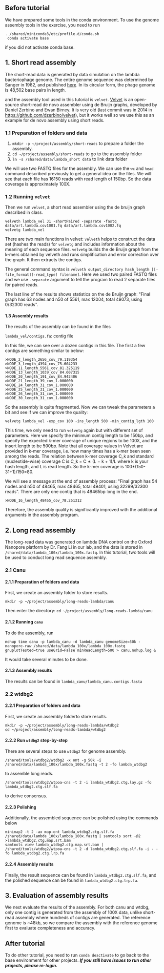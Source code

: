 
## Before tutorial
We have prepared some tools in the conda environment. To use the genome assembly tools in the exercise, you need to run 

```
. /shared/miniconda3/etc/profile.d/conda.sh
 conda activate base
 ```
 if you did not activate conda base.


## 1. Short read assembly

The short-read data is generated by data simulation on the lambda bacteriophage genome. The entire genome sequence was determined by Sanger in 1982, and published [here](https://www.sciencedirect.com/science/article/pii/0022283682905460). In its circular form, the phage genome is 48,502 base pairs in length. 

and the assembly tool used in this tutorial is `velvet`. [Velvet](https://www.ebi.ac.uk/~zerbino/velvet/) is an open-source short-read de novo assembler using de Bruijn graphs, developed by Daniel Zerbino and Ewan Birney. It is very old (last commit was in 2014 in https://github.com/dzerbino/velvet), but it works well so we use this as an example for de novo assembly using short reads.

### 1.1 Preparation of folders and data

1. `mkdir -p ~/project/assembly/short-reads` to prepare a folder the assembly.
2. `cd ~/project/assembly/short-reads` to go to the assembly folder
3. `ln -s /shared/data/lambda_short data` to link data folder

We will use two FASTQ files for the assembly. We can use the `wc` and `head` command described previously to get a general idea on the files. We will see that each file has 16150 reads with read length of 150bp. So the data coverage is approximately 100X.

### 1.2 Running `velvet`
Then we run `velvet`, a short read assembler using the de bruijn graph described in class.

```
velveth lambda_vel 31 -shortPaired -separate -fastq data/art.lambda.cov1001.fq data/art.lambda.cov1002.fq
velvetg lambda_vel
```

There are two main functions in velvet: `velveth` helps to construct the data set (hashes the reads) for `velvetg` and includes information about the meaning of each sequence files. `velvetg` builds the de Bruijn graph from the k-mers obtained by velveth and runs simplification and error correction over the graph. It then extracts the contigs.

The general command syntax is `velveth output_directory hash_length [[-file_format][-read_type] filename]`. Here we used two paired FASTQ files and we use `-separate` argument to tell the program to read 2 separate files for paired reads.

The last line of the results shows statistics on the de Bruijn graph: "Final graph has 63 nodes and n50 of 5561, max 12004, total 49073, using 0/32300 reads".

#### 1.3 Assembly results
The results of the assembly can be found in the files 

`lambda_vel/contigs.fa`: contig file

In this file, we can see over a dozen contigs in this file. The first a few contigs are something similar to below:

```
>NODE_2_length_2656_cov_79.119354
>NODE_3_length_4394_cov_75.604233
>NODE_11_length_5561_cov_81.325119
>NODE_13_length_1039_cov_84.607315
>NODE_20_length_191_cov_84.942406
>NODE_21_length_39_cov_1.000000
>NODE_24_length_31_cov_1.000000
>NODE_25_length_31_cov_1.000000
>NODE_26_length_31_cov_1.000000
>NODE_30_length_31_cov_1.000000
```

So the assembly is quite fragmented. Now we can tweak the parameters a bit and see if we can improve the quality:

```
velvetg lambda_vel -exp_cov 100 -ins_length 500 -min_contig_lgth 100
```

This time, we only need to run `velvetg` again but with different set of parameters. Here we specify the minimum contig length to be 150bp, and specify the expected k-mer coverage of unique regions to be 100X, and the insert length to be 500bp. Note that all coverage values in Velvet are provided in k-mer coverage, i.e. how many times has a k-mer been seen among the reads. The relation between k-mer coverage C_k and standard (nucleotide-wise) coverage C is C_k = C ∗ (L − k + 1)/L where k is your hash length, and L is read length. So the k-mer coverage is 100*(150-31+1)/150=80.

We will see a message at the end of assembly process: "Final graph has 54 nodes and n50 of 48465, max 48465, total 49401, using 32299/32300 reads". There are only one contig that is 48465bp long in the end.


```
>NODE_16_length_48465_cov_78.251312
```

Therefore, the assembly quality is significantly improved with the additional arguments in the assembly program.


## 2. Long read assembly

The long-read data was generated on lambda DNA control on the Oxford Nanopore platform by Dr. Fang Li in our lab, and the data is stored in `/shared/data/lambda_100x/lambda_100x.fastq`. In this tutorial, two tools will be used to conduct long read sequence assembly.

### 2.1 Canu
#### 2.1.1 Preparation of folders and data
First, we create an assembly folder to store results.
```
mkdir -p ~/project/assembly/long-reads-lambda/canu
```
Then enter the directory: `cd ~/project/assembly/long-reads-lambda/canu`

#### 2.1.2 Running `canu`
To do the assembly, run 
```
nohup time canu -p lambda_canu -d lambda_canu genomeSize=50k -nanopore-raw /shared/data/lambda_100x/lambda_100x.fastq gnuplotTested=true useGrid=False minReadLength=500 > canu.nohup.log &
```
It would take several minutes to be done. 
 
#### 2.1.3 Assembly results
The results can be found in `lambda_canu/lambda_canu.contigs.fasta`

### 2.2 wtdbg2
#### 2.2.1 Preparation of folders and data
First, we create an assembly folderto store results.
```
mkdir -p ~/project/assembly/long-reads-lambda/wtdbg2
cd ~/project/assembly/long-reads-lambda/wtdbg2
```

#### 2.2.2 Run `wtdbg2` step-by-step
There are several steps to use `wtdbg2` for genome assembly.

```
/shared/tools/wtdbg2/wtdbg2 -x ont -g 50k -i /shared/data/lambda_100x/lambda_100x.fastq -t 2 -fo lambda_wtdbg2
```
to assemble long reads. 

```
/shared/tools/wtdbg2/wtpoa-cns -t 2 -i lambda_wtdbg2.ctg.lay.gz -fo lambda_wtdbg2.ctg.slf.fa
```
to derive consensus.

#### 2.2.3 Polishing
Additionally, the assembled sequence can be polished using the commands below
```
minimap2 -t 2 -ax map-ont lambda_wtdbg2.ctg.slf.fa /shared/data/lambda_100x/lambda_100x.fastq | samtools sort -@2 >lambda_wtdbg2.ctg.map.srt.bam
samtools view lambda_wtdbg2.ctg.map.srt.bam | /shared/tools/wtdbg2/wtpoa-cns -t 2 -d lambda_wtdbg2.ctg.slf.fa -i - -fo lambda_wtdbg2.ctg.lrp.fa
```

#### 2.2.4 Assembly results
Finally, the result sequence can be found in `lambda_wtdbg2.ctg.slf.fa`, and the polished sequence can be found in `lambda_wtdbg2.ctg.lrp.fa`.


## 3. Evaluation of assembly results

We next evaluate the results of the assembly. For both canu and wtdbg, only one contig is generated from the assembly of 100X data, unlike short-read assembly where hundreds of contigs are generated. The reference genome is ~48kb, so we compare the assembly with the reference genome first to evaluate completeness and accuracy.



## After tutorial

To do other tutorial, you need to run `conda deactivate` to go back to the base environment for other projects. ***If you still have issues to run other projects, please re-login.***


